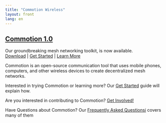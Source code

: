 ```yaml
---
title: "Commotion Wireless"
layout: front
lang: en
---
```

 <div class="reveal">
  <div class="slides">
   <section data-autoslide="7000">
	<h2><a href="/blog/commotion-router-v1-release-notes">Commotion 1.0</a></h2>
	<p>Our groundbreaking mesh networking toolkit, is now available.<br />
	<a href="/download/routers">Download</a> | <a href="/docs/get-started">Get Started</a> | <a href="/about/faq">Learn More</a> </p>
   </section>
   <section data-autoslide="7000">
	<p>Commotion is an open-source communication tool that uses mobile phones, computers, and other wireless devices to create decentralized mesh networks.</p>
   </section>
   <section data-autoslide="7000">
   <p>Interested in trying Commotion or learning more?  Our <a href="/docs/get-started">Get Started</a> guide will explain how.</p> 
   </section>
   <section data-autoslide="7000">
	<p>Are you interested in contributing to Commotion? <a href="/docs/get-involved">Get Involved!</a></p>
   </section>
   <section data-autoslide="7000">
	<p>Have Questions about Commotion? Our <a href="/about/faq">Frequently Asked Questionsi</a> covers many of them</p>
   </section>
  </div>
 </div>
